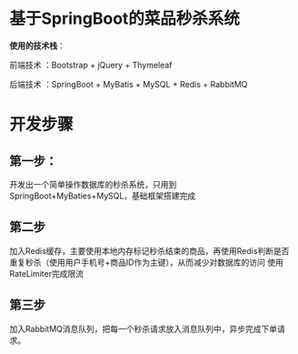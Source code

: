 # 基于SpringBoot的菜品秒杀系统

**使用的技术栈**：

前端技术 ：Bootstrap + jQuery + Thymeleaf

后端技术 ：SpringBoot + MyBatis + MySQL + Redis + RabbitMQ

# 开发步骤

## 第一步：
  开发出一个简单操作数据库的秒杀系统，只用到SpringBoot+MyBaties+MySQL，基础框架搭建完成
  
## 第二步
  加入Redis缓存，主要使用本地内存标记秒杀结束的商品，再使用Redis判断是否重复秒杀（使用用户手机号+商品ID作为主键），从而减少对数据库的访问
  使用RateLimiter完成限流

## 第三步
  加入RabbitMQ消息队列，把每一个秒杀请求放入消息队列中，异步完成下单请求。
